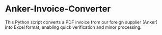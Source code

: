 # Anker-Invoice-Converter
This Python script converts a PDF invoice from our foreign supplier (Anker) into Excel format, enabling quick verification and minor processing.
